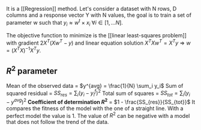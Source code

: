 It is a [[Regression]] method.
Let's consider a dataset with N rows, D columns and a response vector Y with N values, the goal is to train a set of parameter w such that $y_i \approx w^t \times x_i \; \forall i \in [1, \dots N]$.

The objective function to minimize is the [[linear least-squares problem]] with gradient $2X^T(Xw^T-y)$ and linear equation solution $X^TXw^T = X^Ty$ => $w = (X^TX)^{-1}X^Ty$.


## $R^2$ parameter

Mean of the observed data = $y^{avg} = \frac{1}{N} \sum_i y_i$
Sum of squared residual = $SS_{res} = \sum_i(y_i - y_i^f)^2$
Total sum of squares = $SS_{tot} = \sum_i(y_i - y^{avg})^2$
__Coefficient of determination $R^2$__ = $1 - \frac{SS_{res}}{SS_{tot}}$ 
It compares the fitness of the model with the one of a straight line. With a perfect model the value is 1. The value of $R^2$ can be negative with a model that does not follow the trend of the data.